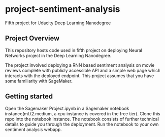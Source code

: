# project-sentiment-analysis
Fifth project for Udacity Deep Learning Nanodegree
## Project Overview
This repository hosts code used in fifth project on deploying Neural Networks project in the Deep Learning Nanodegree.

The project involved deploying a RNN based sentiment analysis on movie reviews complete with publicly accessible API and a simple web page which interacts with the deployed endpoint. This project assumes that you have some familiarity with SageMaker.

## Getting started
Open the Sagemaker Project.ipynb in a Sagemaker notebook instance(ml.t2.medium, a cpu instance is covered in the free tier). Clone this repo into the notebook instance. The notebook consists of further technical details to guide you through the deployment. Run the notebook to your own sentiment analysis webapp.
